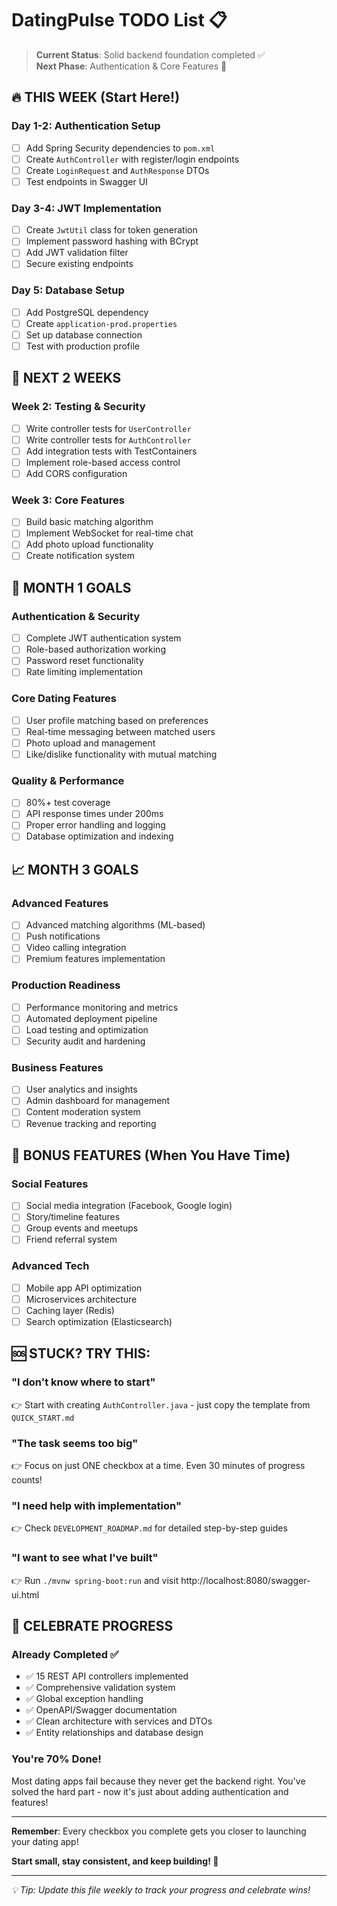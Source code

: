 # DatingPulse TODO List 📋

> **Current Status**: Solid backend foundation completed ✅  
> **Next Phase**: Authentication & Core Features 🚀

## 🔥 THIS WEEK (Start Here!)

### Day 1-2: Authentication Setup
- [ ] Add Spring Security dependencies to `pom.xml`
- [ ] Create `AuthController` with register/login endpoints
- [ ] Create `LoginRequest` and `AuthResponse` DTOs
- [ ] Test endpoints in Swagger UI

### Day 3-4: JWT Implementation  
- [ ] Create `JwtUtil` class for token generation
- [ ] Implement password hashing with BCrypt
- [ ] Add JWT validation filter
- [ ] Secure existing endpoints

### Day 5: Database Setup
- [ ] Add PostgreSQL dependency
- [ ] Create `application-prod.properties`
- [ ] Set up database connection
- [ ] Test with production profile

## 🎯 NEXT 2 WEEKS

### Week 2: Testing & Security
- [ ] Write controller tests for `UserController`
- [ ] Write controller tests for `AuthController`
- [ ] Add integration tests with TestContainers
- [ ] Implement role-based access control
- [ ] Add CORS configuration

### Week 3: Core Features
- [ ] Build basic matching algorithm
- [ ] Implement WebSocket for real-time chat
- [ ] Add photo upload functionality
- [ ] Create notification system

## 🚀 MONTH 1 GOALS

### Authentication & Security
- [ ] Complete JWT authentication system
- [ ] Role-based authorization working
- [ ] Password reset functionality
- [ ] Rate limiting implementation

### Core Dating Features
- [ ] User profile matching based on preferences
- [ ] Real-time messaging between matched users
- [ ] Photo upload and management
- [ ] Like/dislike functionality with mutual matching

### Quality & Performance
- [ ] 80%+ test coverage
- [ ] API response times under 200ms
- [ ] Proper error handling and logging
- [ ] Database optimization and indexing

## 📈 MONTH 3 GOALS

### Advanced Features
- [ ] Advanced matching algorithms (ML-based)
- [ ] Push notifications
- [ ] Video calling integration
- [ ] Premium features implementation

### Production Readiness
- [ ] Performance monitoring and metrics
- [ ] Automated deployment pipeline
- [ ] Load testing and optimization
- [ ] Security audit and hardening

### Business Features
- [ ] User analytics and insights
- [ ] Admin dashboard for management
- [ ] Content moderation system
- [ ] Revenue tracking and reporting

## 🎁 BONUS FEATURES (When You Have Time)

### Social Features
- [ ] Social media integration (Facebook, Google login)
- [ ] Story/timeline features
- [ ] Group events and meetups
- [ ] Friend referral system

### Advanced Tech
- [ ] Mobile app API optimization
- [ ] Microservices architecture
- [ ] Caching layer (Redis)
- [ ] Search optimization (Elasticsearch)

## 🆘 STUCK? TRY THIS:

### "I don't know where to start"
👉 Start with creating `AuthController.java` - just copy the template from `QUICK_START.md`

### "The task seems too big"
👉 Focus on just ONE checkbox at a time. Even 30 minutes of progress counts!

### "I need help with implementation"
👉 Check `DEVELOPMENT_ROADMAP.md` for detailed step-by-step guides

### "I want to see what I've built"
👉 Run `./mvnw spring-boot:run` and visit http://localhost:8080/swagger-ui.html

## 🎉 CELEBRATE PROGRESS

### Already Completed ✅
- ✅ 15 REST API controllers implemented
- ✅ Comprehensive validation system
- ✅ Global exception handling
- ✅ OpenAPI/Swagger documentation
- ✅ Clean architecture with services and DTOs
- ✅ Entity relationships and database design

### You're 70% Done!
Most dating apps fail because they never get the backend right. You've solved the hard part - now it's just about adding authentication and features!

---

**Remember**: Every checkbox you complete gets you closer to launching your dating app! 

**Start small, stay consistent, and keep building! 🚀**

---

*💡 Tip: Update this file weekly to track your progress and celebrate wins!*